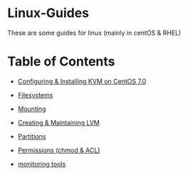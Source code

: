 # Linux-Guides
These are some guides for linux (mainly in centOS & RHEL)

# Table of Contents
- [Configuring & Installing KVM on CentOS 7.0 ](https://github.com/sxcdennis/Linux-Guides/blob/master/Configuring%20%26%20Installing%20KVM%20on%20CentOS%207.md "Configuring & Installing KVM on CentOS 7.0 ")

- [Filesystems](http://# "Filesystems")

- [Mounting](http://# "Mounting")

- [Creating & Maintaining LVM](http://# "Creating & Maintaining LVM")

- [Partitions](http://# "Partitions")

- [Permissions (chmod & ACL)](http://# "Permissions (chmod & ACL)")

- [monitoring tools](http://# "monitoring tools")
